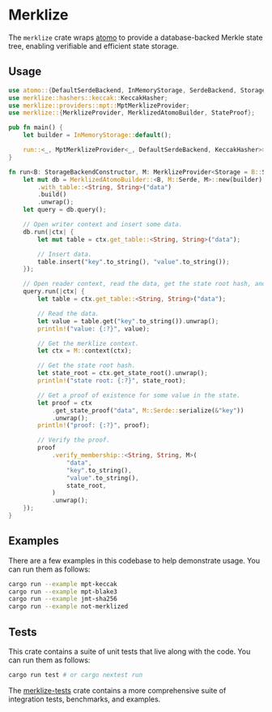 # Merklize

The `merklize` crate wraps [atomo](../atomo) to provide a database-backed Merkle state tree, enabling verifiable and efficient state storage.

## Usage

```rust
use atomo::{DefaultSerdeBackend, InMemoryStorage, SerdeBackend, StorageBackendConstructor};
use merklize::hashers::keccak::KeccakHasher;
use merklize::providers::mpt::MptMerklizeProvider;
use merklize::{MerklizeProvider, MerklizedAtomoBuilder, StateProof};

pub fn main() {
    let builder = InMemoryStorage::default();

    run::<_, MptMerklizeProvider<_, DefaultSerdeBackend, KeccakHasher>>(builder);
}

fn run<B: StorageBackendConstructor, M: MerklizeProvider<Storage = B::Storage>>(builder: B) {
    let mut db = MerklizedAtomoBuilder::<B, M::Serde, M>::new(builder)
        .with_table::<String, String>("data")
        .build()
        .unwrap();
    let query = db.query();

    // Open writer context and insert some data.
    db.run(|ctx| {
        let mut table = ctx.get_table::<String, String>("data");

        // Insert data.
        table.insert("key".to_string(), "value".to_string());
    });

    // Open reader context, read the data, get the state root hash, and get a proof of existence.
    query.run(|ctx| {
        let table = ctx.get_table::<String, String>("data");

        // Read the data.
        let value = table.get("key".to_string()).unwrap();
        println!("value: {:?}", value);

        // Get the merklize context.
        let ctx = M::context(ctx);

        // Get the state root hash.
        let state_root = ctx.get_state_root().unwrap();
        println!("state root: {:?}", state_root);

        // Get a proof of existence for some value in the state.
        let proof = ctx
            .get_state_proof("data", M::Serde::serialize(&"key"))
            .unwrap();
        println!("proof: {:?}", proof);

        // Verify the proof.
        proof
            .verify_membership::<String, String, M>(
                "data",
                "key".to_string(),
                "value".to_string(),
                state_root,
            )
            .unwrap();
    });
}
```

## Examples

There are a few examples in this codebase to help demonstrate usage. You can run them as follows:

```sh
cargo run --example mpt-keccak
cargo run --example mpt-blake3
cargo run --example jmt-sha256
cargo run --example not-merklized
```

## Tests

This crate contains a suite of unit tests that live along with the code. You can run them as follows:

```sh
cargo run test # or cargo nextest run
```

The [merklize-tests](../merklize-tests/) crate contains a more comprehensive suite of integration tests, benchmarks, and examples.

